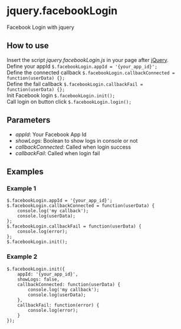 # jquery.facebookLogin
Facebook Login with jquery

<h2>How to use</h2>
Insert the script <em>jquery.facebookLogin.js</em> in your page after <a href="http://jquery.com/download/" target="_blank">jQuery</a>.<br/>
Define your appId <code>$.facebookLogin.appId = '{your_app_id}';</code><br/>
Define the connected callback <code>$.facebookLogin.callbackConnected = function(userData) {};</code><br/>
Define the fail callback <code>$.facebookLogin.callbackFail = function(userData) {};</code><br/>
Init Facebook login <code>$.facebookLogin.init();</code><br/>
Call login on button click <code>$.facebookLogin.login();</code><br/>

<h2>Parameters</h2>
<ul>
	<li><em>appId</em>: Your Facebook App Id</li>
	<li><em>showLogs</em>: Boolean to show logs in console or not</li>
	<li><em>callbackConnected</em>: Called when login success</li>
	<li><em>callbackFail</em>: Called when login fail</li>
</ul>


<h2>Examples</h2>

<h3>Example 1</h3>
<pre><code>$.facebookLogin.appId = '{your_app_id}';
$.facebookLogin.callbackConnected = function(userData) {
	console.log('my callback');
	console.log(userData);
};
$.facebookLogin.callbackFail = function(userData) {
	console.log(error);
};
$.facebookLogin.init();</code></pre>

<h3>Example 2</h3>
<pre><code>$.facebookLogin.init({
	appId: '{your_app_id}',
	showLogs: false,
	callbackConnected: function(userData) {
		console.log('my callback');
		console.log(userData);
	},
	callbackFail: function(error) {
		console.log(error);
	}
});</code></pre>